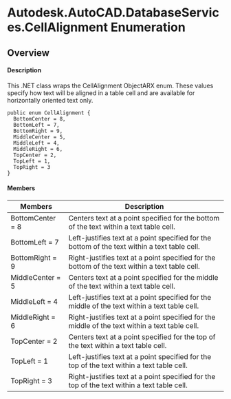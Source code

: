 # Autodesk.AutoCAD.DatabaseServices.CellAlignment Enumeration

## Overview

#### Description
This .NET class wraps the CellAlignment ObjectARX enum. 
These values specify how text will be aligned in a table cell and are available for horizontally oriented text only.
```text
public enum CellAlignment {
  BottomCenter = 8,
  BottomLeft = 7,
  BottomRight = 9,
  MiddleCenter = 5,
  MiddleLeft = 4,
  MiddleRight = 6,
  TopCenter = 2,
  TopLeft = 1,
  TopRight = 3
}
```

#### Members

| Members | Description |
| --- | --- |
| BottomCenter = 8 | Centers text at a point specified for the bottom of the text within a text table cell. |
| BottomLeft = 7 | Left-justifies text at a point specified for the bottom of the text within a text table cell. |
| BottomRight = 9 | Right-justifies text at a point specified for the bottom of the text within a text table cell. |
| MiddleCenter = 5 | Centers text at a point specified for the middle of the text within a text table cell. |
| MiddleLeft = 4 | Left-justifies text at a point specified for the middle of the text within a text table cell. |
| MiddleRight = 6 | Right-justifies text at a point specified for the middle of the text within a text table cell. |
| TopCenter = 2 | Centers text at a point specified for the top of the text within a text table cell. |
| TopLeft = 1 | Left-justifies text at a point specified for the top of the text within a text table cell. |
| TopRight = 3 | Right-justifies text at a point specified for the top of the text within a text table cell. |